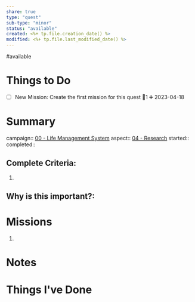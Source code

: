 ```yaml
---
share: true
type: "quest"
sub-type: "minor"
status: "available"
created: <%+ tp.file.creation_date() %> 
modified: <%+ tp.file.last_modified_date() %>
---
```

 
#available 
# Things to Do

- [ ] New Mission: Create the first mission for this quest 🥄1 ➕ 2023-04-18 
# Summary
campaign:: [00 - Life Management System](./00%20-%20Life%20Management%20System.md)
aspect:: [04 - Research](./04%20-%20Research.md)
started:: 
completed::
## Complete Criteria:
1. 

## Why is this important?:

# Missions
1.

# Notes

# Things I've Done